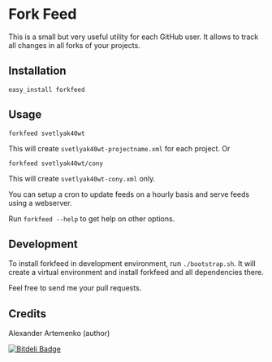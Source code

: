 Fork Feed
=========

This is a small but very useful utility for each GitHub user.
It allows to track all changes in all forks of your projects.

Installation
------------

    easy_install forkfeed

Usage
-----

    forkfeed svetlyak40wt

This will create `svetlyak40wt-projectname.xml` for each project. Or

    forkfeed svetlyak40wt/cony

This will create `svetlyak40wt-cony.xml` only.

You can setup a cron to update feeds on a hourly basis and serve feeds
using a webserver.

Run `forkfeed --help` to get help on other options.

Development
-----------

To install forkfeed in development environment, run `./bootstrap.sh`.
It will create a virtual environment and install forkfeed and all
dependencies there.

Feel free to send me your pull requests.

Credits
-------

Alexander Artemenko (author)


[![Bitdeli Badge](https://d2weczhvl823v0.cloudfront.net/svetlyak40wt/forkfeed/trend.png)](https://bitdeli.com/free "Bitdeli Badge")

